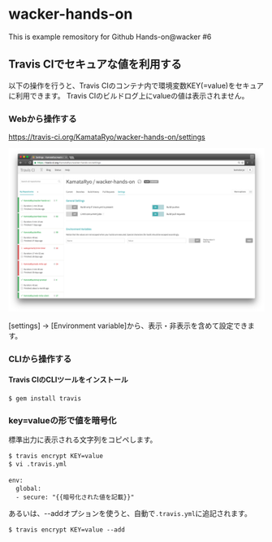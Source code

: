 # wacker-hands-on

This is example remository for Github Hands-on@wacker #6

## Travis CIでセキュアな値を利用する

以下の操作を行うと、Travis CIのコンテナ内で環境変数KEY(=value)をセキュアに利用できます。
Travis CIのビルドログ上にvalueの値は表示されません。

### Webから操作する

https://travis-ci.org/KamataRyo/wacker-hands-on/settings

![screenshot1](screenshots/sc1.png)

[settings] -> [Environment variable]から、表示・非表示を含めて設定できます。

### CLIから操作する

#### Travis CIのCLIツールをインストール

```
$ gem install travis
```

### key=valueの形で値を暗号化

標準出力に表示される文字列をコピペします。

```
$ travis encrypt KEY=value
$ vi .travis.yml

env:
  global:
  - secure: "{{暗号化された値を記載}}"
```

あるいは、--addオプションを使うと、自動で`.travis.yml`に追記されます。

```
$ travis encrypt KEY=value --add
```
